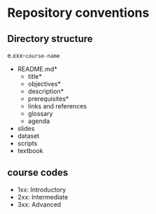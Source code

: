 # Repository conventions

## Directory structure

e.xxx-`course-name`
 - README.md\*
   - title\*
   - objectives\*
   - description\*
   - prerequisites\*
   - links and references
   - glossary
   - agenda
 - slides
 - dataset
 - scripts
 - textbook

## course codes

- 1xx: Introductory
- 2xx: Intermediate
- 3xx: Advanced



